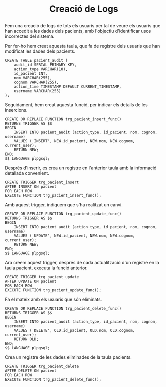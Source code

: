 # <p align="center">  Creació de Logs </p>

Fem una creació de logs de tots els usuaris per tal de veure els usuaris que han accedit a les dades dels pacients, amb l'objectiu d'identificar usos incorrectes del sistema.

Per fer-ho hem creat aquesta taula, que fa de registre dels usuaris que han modificat les dades dels pacients.
```
CREATE TABLE pacient_audit (
    audit_id SERIAL PRIMARY KEY,
    action_type VARCHAR(10),
    id_pacient INT,
    nom VARCHAR(255),
    cognom VARCHAR(255),
    action_time TIMESTAMP DEFAULT CURRENT_TIMESTAMP,
    username VARCHAR(255)
);
```
Seguidament, hem creat aquesta funció, per indicar els detalls de les insercions.
```
CREATE OR REPLACE FUNCTION trg_pacient_insert_func()
RETURNS TRIGGER AS $$
BEGIN
    INSERT INTO pacient_audit (action_type, id_pacient, nom, cognom, username)
    VALUES ('INSERT', NEW.id_pacient, NEW.nom, NEW.cognom, current_user);
    RETURN NEW;
END;
$$ LANGUAGE plpgsql;
```
Després d'inserir, es crea un registre en l'anterior taula amb la informació detallada convenient.
```
CREATE TRIGGER trg_pacient_insert
AFTER INSERT ON pacient
FOR EACH ROW
EXECUTE FUNCTION trg_pacient_insert_func();
```
Amb aquest trigger, indiquem que s'ha realitzat un canvi.
```
CREATE OR REPLACE FUNCTION trg_pacient_update_func()
RETURNS TRIGGER AS $$
BEGIN
    INSERT INTO pacient_audit (action_type, id_pacient, nom, cognom, username)
    VALUES ('UPDATE', NEW.id_pacient, NEW.nom, NEW.cognom, current_user);
    RETURN NEW;
END;
$$ LANGUAGE plpgsql;
```
Ara creem aquest trigger, després de cada actualització d'un registre en la taula pacient, executa la funció anterior.
```
CREATE TRIGGER trg_pacient_update
AFTER UPDATE ON pacient
FOR EACH ROW
EXECUTE FUNCTION trg_pacient_update_func();
```
Fa el mateix amb els usuaris que són eliminats.
```
CREATE OR REPLACE FUNCTION trg_pacient_delete_func()
RETURNS TRIGGER AS $$
BEGIN
    INSERT INTO pacient_audit (action_type, id_pacient, nom, cognom, username)
    VALUES ('DELETE', OLD.id_pacient, OLD.nom, OLD.cognom, current_user);
    RETURN OLD;
END;
$$ LANGUAGE plpgsql;
```
Crea un registre de les dades eliminades de la taula pacients.
```
CREATE TRIGGER trg_pacient_delete
AFTER DELETE ON pacient
FOR EACH ROW
EXECUTE FUNCTION trg_pacient_delete_func();
```
